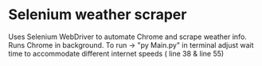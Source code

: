# Selenium weather scraper 


Uses Selenium WebDriver to automate Chrome and scrape weather info.
Runs Chrome in background.
To run -> "py Main.py" in terminal
adjust wait time to accommodate different internet speeds ( line 38 & line 55)
